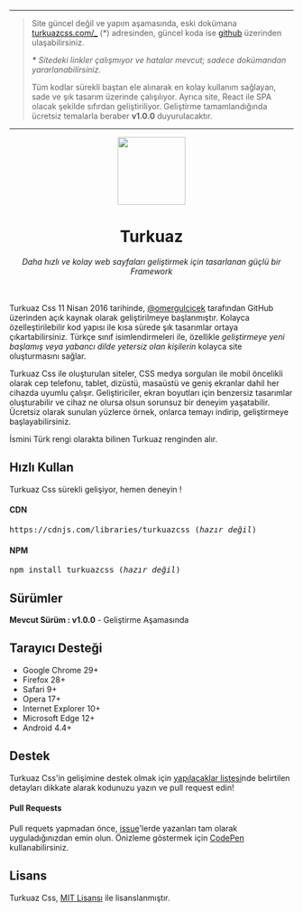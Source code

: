 ***

<blockquote>
	Site güncel değil ve yapım aşamasında, eski dokümana <a href="https://turkuazcss.com/_">turkuazcss.com/_</a> (*) adresinden, güncel koda ise <a href="https://raw.githubusercontent.com/omergulcicek/turkuazcss/master/css/turkuaz.css">github</a> üzerinden ulaşabilirsiniz.
</p>
<p>
	<i><b>*</b> Sitedeki linkler çalışmıyor ve hatalar mevcut; sadece dokümandan yararlanabilirsiniz.</i>
</p>
<p>
	Tüm kodlar sürekli baştan ele alınarak en kolay kullanım sağlayan, sade ve şık tasarım üzerinde çalışılıyor. Ayrıca site, React ile SPA olacak şekilde sıfırdan geliştiriliyor. Geliştirme tamamlandığında ücretsiz temalarla beraber <b>v1.0.0</b> duyurulacaktır.
</p>
</blockquote>

***

<p align="center">
<img src="https://omergulcicek.com/img/turkuazcss.png" height="120">
</p>

<h1 align="center">Turkuaz</h1>

<p align="center">
	<i>Daha hızlı ve kolay web sayfaları geliştirmek için tasarlanan güçlü bir Framework</i>
<p>
	<br>
	<br>
	Turkuaz Css 11 Nisan 2016 tarihinde, <a href="https://omergulcicek.com">@omergulcicek</a> tarafından GitHub üzerinden açık kaynak olarak geliştirilmeye başlanmıştır. Kolayca özelleştirilebilir kod yapısı ile kısa sürede şık tasarımlar ortaya çıkartabilirsiniz. Türkçe sınıf isimlendirmeleri ile, özellikle <i>geliştirmeye yeni başlamış veya yabancı dilde yetersiz olan kişilerin</i> kolayca site oluşturmasını sağlar.
</p>
<p>
	Turkuaz Css ile oluşturulan siteler, CSS medya sorguları ile mobil öncelikli olarak cep telefonu, tablet, dizüstü, masaüstü ve geniş ekranlar dahil her cihazda uyumlu çalışır. Geliştiriciler, ekran boyutları için benzersiz tasarımlar oluşturabilir ve cihaz ne olursa olsun sorunsuz bir deneyim yaşatabilir. Ücretsiz olarak sunulan yüzlerce örnek, onlarca temayı indirip, geliştirmeye başlayabilirsiniz.
</p>
<p>
	İsmini Türk rengi olarakta bilinen Turkuaz renginden alır.
</p>

<h2>Hızlı Kullan</h2>
<p>
Turkuaz Css sürekli gelişiyor, hemen deneyin !
</p>

<h4>CDN</h4>
<pre>
https://cdnjs.com/libraries/turkuazcss (<i>hazır değil</i>)
</pre>

<h4>NPM</h4>
<pre>
npm install turkuazcss (<i>hazır değil</i>)
</pre>

<h2>Sürümler</h2>
<p>
<strong>Mevcut Sürüm : v1.0.0</strong> - Geliştirme Aşamasında
</p>

<h2>Tarayıcı Desteği</h2>
<ul>
	<li>Google Chrome 29+</li>
	<li>Firefox 28+</li>
	<li>Safari 9+</li>
	<li>Opera 17+</li>
	<li>Internet Explorer 10+</li>
	<li>Microsoft Edge 12+</li>
	<li>Android 4.4+</li>
</ul>

<h2>Destek</h2>
<p>
Turkuaz Css'in gelişimine destek olmak için <a href="https://github.com/omergulcicek/turkuazcss/issues">yapılacaklar listesi</a>nde belirtilen detayları dikkate alarak kodunuzu yazın ve pull request edin!
</p>

<h4>Pull Requests</h4>
<p>
Pull requets yapmadan önce, <a href="https://github.com/omergulcicek/turkuazcss/issues">issue</a>'lerde yazanları tam olarak uyguladığınızdan emin olun. Önizleme göstermek için <a href="https://codepen.io/omergulcicek/pen/VMVKNe">CodePen</a> kullanabilirsiniz.
</p>

<h2>Lisans</h2>
<p>
Turkuaz Css, <a href="https://github.com/turkuazcss/Framework/blob/master/LICENSE">MIT Lisansı</a> ile lisanslanmıştır.
</p>
